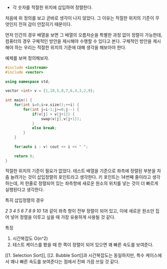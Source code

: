 - 각 숫자를 적절한 위치에 삽입하여 정렬한다.

처음에 위 정의를 보고 곧바로 생각이 나지 않았다.
그 이유는 적절한 위치의 기준이 무엇인지 전혀 감이 안잡히기 때문이다.

먼저 인간의 경우 배열을 보면 그 배열의 오름차순을 특별한 과정 없이 정렬이 가능한데, 컴퓨터의 경우 구체적인 방안을 제시해야 수행할 수 있다고 본다.
구체적인 방안을 제시해야 하는 우리는 적절한 위치의 기준에 대해 생각을 해보아야 한다.

예제를 보며 정의해보자.

```c++ title='오름차순' hl=14
#include <iostream>  
#include <vector>  
  
using namespace std;  
  
vector <int> v = {1,10,5,8,7,6,4,3,2,9};  
  
int main() {  
    for(int i=0;i<v.size();++i) {  
        for(int j=i-1;j>=0;j--) {  
            if(v[j] > v[j+1]) {  
                swap(v[j],v[j+1]);  
            }  
            else break;
        }  
    }  
  
    for(auto i : v) cout << i << " ";  
  
    return 0;  
}
```

적절한 위치의 기준이 필요가 없었다. 테스트 배열을 기준으로 좌측에 정렬된 부분을 차츰 늘려가는 것이 삽입정렬의 포인트라고 생각한다. 키 포인트는 14번째 줄이라고 생각하는데, 저 한줄로 정렬되어 있는 좌측항에 새로운 원소의 위치를 넣는 것이 더 빠르게 실행된다고 생각한다.

특히 삽입정렬의 경우 

*2 3 4 5 6 7 8 9 10 1*과 같이 좌측 항이 전부 정렬이 되어 있고, 이에 새로운 원소만 집어 넣어 정렬을 이루고 싶을 때 가장 유용하게 사용될 것 같다.

특징
1. 시간복잡도 O(n^2)
2. 테스트 케이스를 봤을 때 한 쪽이 정렬이 되어 있으면 꽤 빠른 속도를 보여준다.

[[1. Selection Sort]], [[2. Bubble Sort]]과 시간복잡도는 동일하지만, 특수 케이스에서 꽤나 빠른 속도를 보여준다는 점에서 진짜 가끔 쓰일 것 같다.
